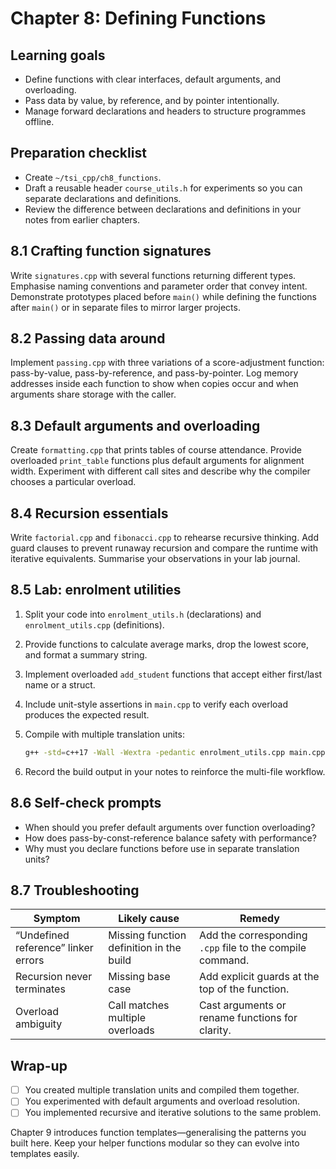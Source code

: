 # Chapter 8: Defining Functions

## Learning goals

- Define functions with clear interfaces, default arguments, and overloading.
- Pass data by value, by reference, and by pointer intentionally.
- Manage forward declarations and headers to structure programmes offline.

## Preparation checklist

- Create `~/tsi_cpp/ch8_functions`.
- Draft a reusable header `course_utils.h` for experiments so you can separate declarations and definitions.
- Review the difference between declarations and definitions in your notes from earlier chapters.

## 8.1 Crafting function signatures

Write `signatures.cpp` with several functions returning different types. Emphasise naming conventions and parameter order that convey intent. Demonstrate prototypes placed before `main()` while defining the functions after `main()` or in separate files to mirror larger projects.

## 8.2 Passing data around

Implement `passing.cpp` with three variations of a score-adjustment function: pass-by-value, pass-by-reference, and pass-by-pointer. Log memory addresses inside each function to show when copies occur and when arguments share storage with the caller.

## 8.3 Default arguments and overloading

Create `formatting.cpp` that prints tables of course attendance. Provide overloaded `print_table` functions plus default arguments for alignment width. Experiment with different call sites and describe why the compiler chooses a particular overload.

## 8.4 Recursion essentials

Write `factorial.cpp` and `fibonacci.cpp` to rehearse recursive thinking. Add guard clauses to prevent runaway recursion and compare the runtime with iterative equivalents. Summarise your observations in your lab journal.

## 8.5 Lab: enrolment utilities

1. Split your code into `enrolment_utils.h` (declarations) and `enrolment_utils.cpp` (definitions).
2. Provide functions to calculate average marks, drop the lowest score, and format a summary string.
3. Implement overloaded `add_student` functions that accept either first/last name or a struct.
4. Include unit-style assertions in `main.cpp` to verify each overload produces the expected result.
5. Compile with multiple translation units:

   ```bash
   g++ -std=c++17 -Wall -Wextra -pedantic enrolment_utils.cpp main.cpp -o enrolment_app
   ```

6. Record the build output in your notes to reinforce the multi-file workflow.

## 8.6 Self-check prompts

- When should you prefer default arguments over function overloading?
- How does pass-by-const-reference balance safety with performance?
- Why must you declare functions before use in separate translation units?

## 8.7 Troubleshooting

| Symptom | Likely cause | Remedy |
| --- | --- | --- |
| “Undefined reference” linker errors | Missing function definition in the build | Add the corresponding `.cpp` file to the compile command. |
| Recursion never terminates | Missing base case | Add explicit guards at the top of the function. |
| Overload ambiguity | Call matches multiple overloads | Cast arguments or rename functions for clarity. |

## Wrap-up

- [ ] You created multiple translation units and compiled them together.
- [ ] You experimented with default arguments and overload resolution.
- [ ] You implemented recursive and iterative solutions to the same problem.

Chapter 9 introduces function templates—generalising the patterns you built here. Keep your helper functions modular so they can evolve into templates easily.
